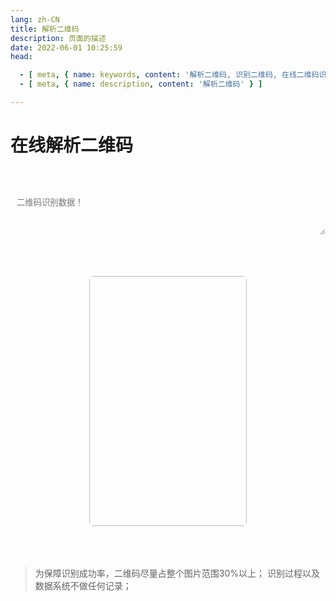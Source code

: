 ```yaml
---
lang: zh-CN
title: 解析二维码
description: 页面的描述
date: 2022-06-01 10:25:59
head:

  - [ meta, { name: keywords, content: '解析二维码, 识别二维码, 在线二维码识别' } ]
  - [ meta, { name: description, content: '解析二维码' } ]

---
```


# 在线解析二维码

<br>
<br>
<label style="display: flex;">
   <textarea class="transfer-textarea" placeholder="二维码识别数据！" ref="value" v-model="value"></textarea>
</label>
<br>

<div class="file-main">
  <div class="file-box">
    <label for="fileName"></label>
    <input type="text" id="fileName" class="fileName" v-model="fileName" readonly @click="selectFile"/>
    <input type="file" accept=".png,.jpeg,.jpg" class="uploadFile" ref="file" @change="fileChange" />
    <M-Button style="cursor:pointer;" @click="selectFile" class="link" text="浏览" type="primary"></M-Button>
  </div>
</div>
<br>
<div style="width: 100%;text-align: center;display: block;">
    <img class="img" v-if="imageData" :src="imageData" ref="img" style="width: 50%;height: 50%;max-width: 400px;
        max-height: 400px;border-radius: 6px;border: 1px dashed var(--c-border);" alt="">
</div>
<br>
<div>
    <M-Button @click="parse()" class="transfer-parse" :isLoading="loading" text="解析" type="primary"></M-Button>
    &nbsp;&nbsp;
    <M-Button @click="reset()" text="重置"></M-Button>
</div>
<span class="copy" @click="copy()"></span>
<br>

> 为保障识别成功率，二维码尽量占整个图片范围30%以上；
> 识别过程以及数据系统不做任何记录；

<script>

import Clipboard from "clipboard";
import QrCode from 'qrcode-decoder';

export default {
  name: 'Transfer',
  data(){
    return {
        value: "",
        fileName: "未选择任何图片",
        uid: "",
        fileData: null,
        loading: false,
        imageData: ""
    };
  },
  methods: {
    selectFile(){
        this.$refs.file.click();
    },
    fileChange(){
        const file = this.$refs.file?.files[0];
        if(file){
            this.fileName = file.name;
            this.fileData = this.$refs.file?.files[0];
        }
        this.convertSetImageData(file)
    },
    convertSetImageData(file){
        const reader = new FileReader();
        reader.onloadend = (e) => {
            const img = new Image();
            img.src = e.target.result;
            img.onload = ()=> {
              const maxWidth = 1000;
              const maxHeight = 1000;
              let width = img.width;
              let height = img.height;
            
              if (width > maxWidth || height > maxHeight) {
                const ratio = Math.min(maxWidth / width, maxHeight / height);
                width *= ratio;
                height *= ratio;
              }
            
              const canvas = document.createElement('canvas');
              const ctx = canvas.getContext('2d');
              canvas.width = width;
              canvas.height = height;
              ctx.drawImage(img, 0, 0, width, height);
              this.imageData = canvas.toDataURL('image/jpeg', 0.8);
            };
        };
        reader.readAsDataURL(file);
    },
    parse() {
        const file = this.imageData;
        if (!file) {
            $warning("无待识别文件信息！");
            return;
        }
        this.loading = true;
        setTimeout(() => {
            this.getQrUrl(file).then((res) => {
                if (!res) {
                    $warning("识别失败，请检查图片是否模糊、正确！");
                    this.value = "";
                    return;
                }
                this.value = res.data;
                $('.copy').click();
            }).catch((err) => {
                $warning("识别失败，请检查图片是否正确！");
                this.value = "";
            }).finally(() => {
                this.loading = false;
            });
        }, 200);
    },
    getQrUrl(file) {
        const qr = new QrCode();
        return qr.decodeFromImage(file);
    },
    copy(){
        let clipboard = new Clipboard('.copy', {
          text:  () => {
            return this.value;
          },
        });
        clipboard.on('success', function () {
          $success("解析并复制成功！");
          clipboard.destroy();
        });
        clipboard.on('error', function () {
          $warning("不支持复制哦！");
          clipboard.destroy();
        });
    },
    reset(){
        this.value = '';
        this.fileName = '未选择任何文件';
        this.fileData = null;
        this.$refs.file.value = '';
        this.imageData = "";
    }
  },
  mounted() {
        this.$refs.value.focus();
        const oDragWrap = document.getElementsByClassName("file-box")[0];
        oDragWrap.addEventListener("dragenter", function(e) {
            e.preventDefault();
        }, false);
        oDragWrap.addEventListener("dragleave", function(e) {
        }, false);
        oDragWrap.addEventListener("dragover",function(e) {
            e.preventDefault();
        }, false);
        oDragWrap.addEventListener("drop", (e)=> {
            e.preventDefault();
            const files = e.dataTransfer.files;
            if (files.length === 0) {
                return;
            }
            let file = files[0];
            this.fileName = file.name;
            this.fileData = file;
            this.convertSetImageData(file)
        }, false);
  },
}
</script>

<style scoped>

.transfer-textarea{
    /*overflow: hidden;*/
    overflow-wrap: break-word; 
    max-height: 400px;
    min-height: 72px;
    resize: vertical;
    width: 100%;
    max-width: 100%;
    border-radius: 5px;
    outline: none;
    background-color: var(--c-bg);
    transition: background-color var(--t-color),border-color var(--t-color);
    color: var(--c-text);
    padding: 0.75em;
    border: 1px solid var(--c-border);
}


.file-main{
    height:32px;
}
.file-box{
    float:left;
}
.file-main input.uploadFile {
    display: none;
}
.file-main input.fileName{
    transition: background-color var(--t-color), border-color var(--t-color);
    outline: none;
    padding: 5px 5px 5px 0.75em;
    line-height:20px;
    border: 1px solid var(--c-border);
    margin-right: 10px;
    border-radius: 5px;
    background-color: var(--c-bg);
    color: var(--c-text);
    cursor: pointer;
}

</style>

<AdsbyGoogle slot="7889564278" layout="in-article"></AdsbyGoogle>

<Comment></Comment>
